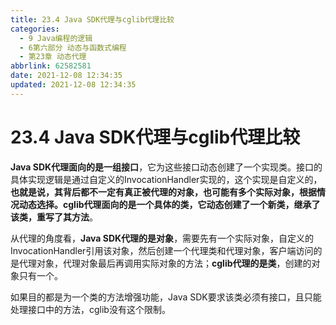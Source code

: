 ```yaml
---
title: 23.4 Java SDK代理与cglib代理比较
categories:
  - 9 Java编程的逻辑
  - 6第六部分 动态与函数式编程
  - 第23章 动态代理
abbrlink: 62582581
date: 2021-12-08 12:34:35
updated: 2021-12-08 12:34:35
---
```

# 23.4 Java SDK代理与cglib代理比较
**Java SDK代理面向的是一组接口**，它为这些接口动态创建了一个实现类。接口的具体实现逻辑是通过自定义的InvocationHandler实现的，这个实现是自定义的，**也就是说，其背后都不一定有真正被代理的对象，也可能有多个实际对象，根据情况动态选择。cglib代理面向的是一个具体的类，它动态创建了一个新类，继承了该类，重写了其方法**。

从代理的角度看，**Java SDK代理的是对象**，需要先有一个实际对象，自定义的InvocationHandler引用该对象，然后创建一个代理类和代理对象，客户端访问的是代理对象，代理对象最后再调用实际对象的方法；**cglib代理的是类**，创建的对象只有一个。

如果目的都是为一个类的方法增强功能，Java SDK要求该类必须有接口，且只能处理接口中的方法，cglib没有这个限制。
